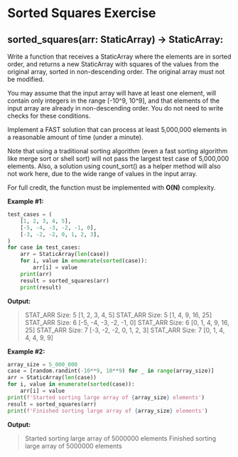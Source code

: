# Sorted Squares Exercise

## **sorted_squares**(arr: StaticArray) -> StaticArray:

Write a function that receives a StaticArray where the elements are in sorted order, and returns a new StaticArray with squares of the values from the original array, sorted in non-descending order. The original array must not be modified.

You may assume that the input array will have at least one element, will contain only integers in the range [-10^9, 10^9], and that elements of the input array are already in non-descending order. You do not need to write checks for these conditions.

Implement a FAST solution that can process at least 5,000,000 elements in a reasonable amount of time (under a minute).

Note that using a traditional sorting algorithm (even a fast sorting algorithm like merge sort or shell sort) will not pass the largest test case of 5,000,000 elements. Also, a solution using count_sort() as a helper method will also not work here, due to the wide range of values in the input array.

For full credit, the function must be implemented with **O(N)** complexity.

**Example #1:**

```python
test_cases = (
    [1, 2, 3, 4, 5],
    [-5, -4, -3, -2, -1, 0],
    [-3, -2, -2, 0, 1, 2, 3],
)
for case in test_cases:
    arr = StaticArray(len(case))
    for i, value in enumerate(sorted(case)):
        arr[i] = value
    print(arr)
    result = sorted_squares(arr)
    print(result)
```

**Output:**

> STAT_ARR Size: 5 [1, 2, 3, 4, 5]
> STAT_ARR Size: 5 [1, 4, 9, 16, 25]
> STAT_ARR Size: 6 [-5, -4, -3, -2, -1, 0]
> STAT_ARR Size: 6 [0, 1, 4, 9, 16, 25]
> STAT_ARR Size: 7 [-3, -2, -2, 0, 1, 2, 3]
> STAT_ARR Size: 7 [0, 1, 4, 4, 4, 9, 9]

**Example #2:**

```python
array_size = 5_000_000
case = [random.randint(-10**9, 10**9) for _ in range(array_size)]
arr = StaticArray(len(case))
for i, value in enumerate(sorted(case)):
    arr[i] = value
print(f'Started sorting large array of {array_size} elements')
result = sorted_squares(arr)
print(f'Finished sorting large array of {array_size} elements')
```

**Output:**

> Started sorting large array of 5000000 elements
> Finished sorting large array of 5000000 elements
